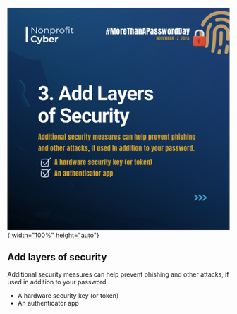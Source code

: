 [![More than a Password Day 2024](guidance_part_3.png){:width="100%" height="auto"}](/_posts/2024-11-12-more-than-a-password-day-2024)

## Add layers of security

Additional security measures can help prevent phishing and other attacks, if used in addition to your password.

- A hardware security key (or token)
- An authenticator app
